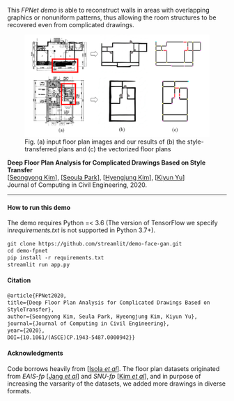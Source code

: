 This *FPNet demo* is able to reconstruct walls in areas with overlapping graphics or nonuniform patterns, thus allowing the room structures to be recovered even from complicated drawings.  


<figure>
  <img src="./imgs/Fig. 1.tif" alt="fig1">
  <figcaption>Fig. (a) input floor plan images and our results of (b) the style-transferred plans and (c) the vectorized floor plans</figcaption>
</figure>

**Deep Floor Plan Analysis for Complicated Drawings Based on Style Transfer**  
[[Seongyong Kim](http://syoi92.github.io)], [[Seoula Park](https://)], [[Hyengjung Kim](https://)], [[Kiyun Yu](https://)]  
Journal of Computing in Civil Engineering, 2020.
***
#### How to run this demo
The demo requires Python =< 3.6 (The version of TensorFlow we specify in*requirements.txt* is not supported in Python 3.7+).  

```
git clone https://github.com/streamlit/demo-face-gan.git
cd demo-fpnet
pip install -r requirements.txt
streamlit run app.py
```


#### Citation
```
@article{FPNet2020, 
title={Deep Floor Plan Analysis for Complicated Drawings Based on StyleTransfer}, 
author={Seongyong Kim, Seula Park, Hyeongjung Kim, Kiyun Yu}, 
journal={Journal of Computing in Civil Engineering}, 
year={2020}, 
DOI={10.1061/(ASCE)CP.1943-5487.0000942}}
```

#### Acknowledgments
Code borrows heavily from [[Isola *et al*](https://github.com/phillipi/pix2pix)]. The floor plan datasets originated from *EAIS-fp* [[Jang *et al*](https://)] and *SNU-fp* [[Kim *et al*](https://)], and in purpose of increasing the varsarity of the datasets, we added more drawings in diverse formats.